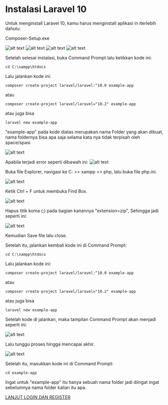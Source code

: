 # Instalasi Laravel 10

Untuk menginstall Laravel 10, kamu harus menginstall aplikasi in iterlebih dahulu:

Composer-Setup.exe

![alt text](<assets\WhatsApp Image 2024-04-04 at 23.33.05_34312928.jpg>)
![alt text](<WhatsApp Image 2024-04-04 at 23.33.21_98587363.jpg>)
![alt text](<WhatsApp Image 2024-04-04 at 23.33.35_a8ada862.jpg>)
![alt text](<WhatsApp Image 2024-04-04 at 23.33.45_aab02019.jpg>)

Setelah selesai instalasi, buka Command Prompt lalu ketikkan kode ini:

```
cd C:\xampp\htdocs
```
Lalu jalankan kode ini:
```
composer create-project laravel/laravel:^10.0 example-app
```
atau
```
composer create-project laravel/laravel="10.2" example-app
```
atau juga bisa
```
laravel new example-app
```

"example-app" pada kode diatas merupakan nama Folder yang akan dibuat, nama foldernya bisa apa saja selama kata nya tidak terpisah oleh space/spasi

![alt text](<WhatsApp Image 2024-04-04 at 23.35.47_5b455dee.jpg>)

Apabila terjadi error seperti dibawah ini:
![alt text](image-3.png)

Buka file Explorer, navigasi ke C: >> xampp >> php, lalu buka file php.ini.

![alt text](image-8.png)

Ketik Ctrl + F untuk membuka Find Box.

![alt text](image-1.png)

Hapus titik koma (;) pada bagian kanannya "extension=zip", Sehingga jadi seperti ini:

![alt text](image-2.png)

Kemudian Save file lalu close.

Setelah itu, jalankan kembali kode ini di Command Prompt:

```
cd C:\xampp\htdocs
```
Lalu jalankan kode ini:
```
composer create-project laravel/laravel:^10.0 example-app
```
atau
```
composer create-project laravel/laravel="10.2" example-app
```
atau juga bisa
```
laravel new example-app
```

Setelah kode di jalankan, maka tampilan Command Prompt akan menjadi seperti ini:

![alt text](image-4.png)

Lalu tunggu proses hingga mencapai akhir.

![alt text](image-5.png)

Setelah itu, masukkan kode ini di Command Prompt:

```
cd example-app
```
Ingat untuk "example-app" itu hanya sebuah nama folder jadi diingat ingat sebelumnya nama folder kalian itu apa.

[LANJUT LOGIN DAN REGISTER](https://github.com/AdamFirman8124/Pemateri/blob/main/Laravel%2010/MateriLoginRegister.md)

